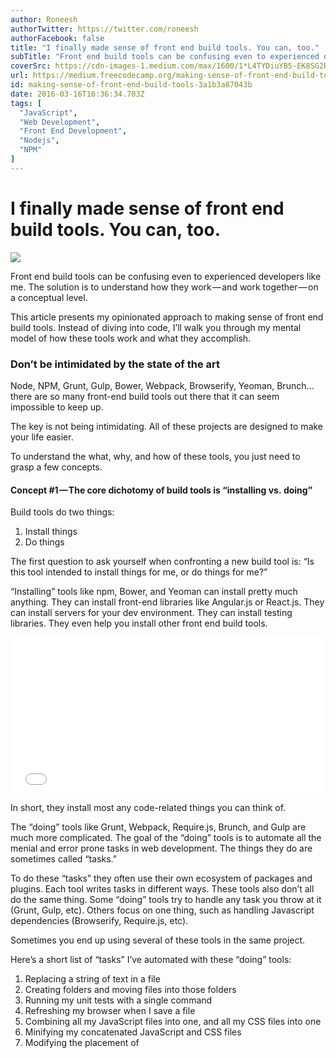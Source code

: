 ```yaml
---
author: Roneesh
authorTwitter: https://twitter.com/roneesh
authorFacebook: false
title: "I finally made sense of front end build tools. You can, too."
subTitle: "Front end build tools can be confusing even to experienced developers like me. The solution is to understand how they work — and work tog..."
coverSrc: https://cdn-images-1.medium.com/max/1600/1*L4TYDiuYB5-EK8SG2RjHHQ.png
url: https://medium.freecodecamp.org/making-sense-of-front-end-build-tools-3a1b3a87043b
id: making-sense-of-front-end-build-tools-3a1b3a87043b
date: 2016-03-16T16:36:34.703Z
tags: [
  "JavaScript",
  "Web Development",
  "Front End Development",
  "Nodejs",
  "NPM"
]
---
```

# I finally made sense of front end build tools. You can, too.



![](https://cdn-images-1.medium.com/max/1600/1*L4TYDiuYB5-EK8SG2RjHHQ.png)



Front end build tools can be confusing even to experienced developers like me. The solution is to understand how they work — and work together — on a conceptual level.

This article presents my opinionated approach to making sense of front end build tools. Instead of diving into code, I’ll walk you through my mental model of how these tools work and what they accomplish.

### Don’t be intimidated by the state of the art

Node, NPM, Grunt, Gulp, Bower, Webpack, Browserify, Yeoman, Brunch… there are so many front-end build tools out there that it can seem impossible to keep up.

The key is not being intimidating. All of these projects are designed to make your life easier.

To understand the what, why, and how of these tools, you just need to grasp a few concepts.

#### Concept #1 — The core dichotomy of build tools is “installing vs. doing”

Build tools do two things:

1.  Install things
2.  Do things

The first question to ask yourself when confronting a new build tool is: “Is this tool intended to install things for me, or do things for me?”

“Installing” tools like npm, Bower, and Yeoman can install pretty much anything. They can install front-end libraries like Angular.js or React.js. They can install servers for your dev environment. They can install testing libraries. They even help you install other front end build tools.





<iframe width="500" height="250" src="/media/6af4629d678252183aeaa1b210c45a6f?postId=3a1b3a87043b" data-media-id="6af4629d678252183aeaa1b210c45a6f" data-thumbnail="https://i.embed.ly/1/image?url=https%3A%2F%2Fpbs.twimg.com%2Fprofile_images%2F572642811029426177%2FGxgFcPtm_bigger.jpeg&amp;key=4fce0568f2ce49e8b54624ef71a8a5bd" allowfullscreen="" frameborder="0"></iframe>





In short, they install most any code-related things you can think of.

The “doing” tools like Grunt, Webpack, Require.js, Brunch, and Gulp are much more complicated. The goal of the “doing” tools is to automate all the menial and error prone tasks in web development. The things they do are sometimes called “tasks.”

To do these “tasks” they often use their own ecosystem of packages and plugins. Each tool writes tasks in different ways. These tools also don’t all do the same thing. Some “doing” tools try to handle any task you throw at it (Grunt, Gulp, etc). Others focus on one thing, such as handling Javascript dependencies (Browserify, Require.js, etc).

Sometimes you end up using several of these tools in the same project.

Here’s a short list of “tasks” I’ve automated with these “doing” tools:

1.  Replacing a string of text in a file
2.  Creating folders and moving files into those folders
3.  Running my unit tests with a single command
4.  Refreshing my browser when I save a file
5.  Combining all my JavaScript files into one, and all my CSS files into one
6.  Minifying my concatenated JavaScript and CSS files
7.  Modifying the placement of <script> tags on an html page

Once you understand that tools install stuff or do stuff, categorizing them becomes much easier:



![](https://cdn-images-1.medium.com/max/1600/1*0MT3awKHigXswTwawZo_cA.png)

Build tools sorted by whether they primarily install things or do things



#### Concept #2 — The grandparent of all build tools is Node and npm

Node and npm install and run all these build tools, so there is always a trace of them in your project. Because of this, many developers try to use these two tools as much as possible before they resort to installing an additional tool.

Node and NPM fall into our “build” and “do” dichotomy. Node is the “do” tool, and npm is the “install” tool.

npm can install libraries like Angular.js or React.js. It can also install a server to run your app locally for development. It can even install tools to do things like minify your code.

Node, on the other hand, “does” things for you, like run JavaScript files, servers, and so much more.

If you need a place to start learning, start with Node+npm, and stay there for a while. When your project gets large enough, you’ll reach the limits of what Node and npm can automate for you. At that point you can organically incorporate another build tool.

#### Concept #3 — A build is just a production ready version of your app

Developers often break JavaScript and CSS out into separate files. Separate files let you focus on writing more modular chunks of code that do one single thing. Files that do one thing decrease your cognitive load. (If you think separate files are more confusing than one large file, try working in a 5000 line file, and you will quickly change your mind 😉 )

But when it’s time to move your app to production, having multiple JavaScript or CSS files isn’t ideal. When a user visits your site, each of your files will require an additional HTTP requests, making your site slower to load.

So to remedy this, you can create a “build” of our app, which merges all your CSS files into one file, and does the same with your JavaScript. This way, you minimize the number and size of files the user gets. To create this “build,” you use a “build tool.”

Below is a screenshot of an app in development. Notice how it has 5 <script> tags and 3 <link> tags? If you look on the left side, notice the DEVELOPMENT folder has 10 files inside of it?



![](https://cdn-images-1.medium.com/max/1600/1*Dxaal-bYJ8mG1fFLlaQUEg.png)

Your app in development



And below here is the same app after a build tool has worked its magic.

Notice how we just have a single script tag and a single link tag? And now the PRODUCTION folder has just 4 files, compared to the DEVELOPMENT folder’s 10.

The app is line for line the same. We’ve just compacted it into a neat small package we call a “build.”



![](https://cdn-images-1.medium.com/max/1600/1*nUhYk9Mot6c6khOJTC4g1w.png)

Your app in its build form



You might wonder why a build is even worth it, if all it does is save your users a few milliseconds of load time. Well, if you’re making a site just for yourself or a few other people, you don’t have to bother with this. Generating a build of your project is only necessary for high traffic sites (or sites that you hope will be high traffic soon 😎).

If you’re just learning development, or only making sites with very low traffic, generating a build might not be worth your time.

#### Concept #4 — The lines between “install” and “do” can be blurry

No tool only does one and not the other. They all do some mix of “install” and “do.” But generally, a tool tends to do more of one than the other.

Sometimes an “install” tool will run files. npm often does this. npm can [run commands and scripts as well](https://medium.freecodecamp.com/why-i-left-gulp-and-grunt-for-npm-scripts-3d6853dd22b8) — not just install files. A tool like Yeoman installs pre-built boilerplate apps on your computer, but it also dynamically generate new files as needed, blurring the line between install and do.

#### Concept #5 — There is no one right combination of tools

The combination of tools you use can be completely up to you.

You can choose to use no tools whatsoever. Just keep in mind that copying, pasting, minifying, starting servers, and everything else involved can quickly become overwhelming.

Or you can just use Node and npm together with no additional tools. This is great for beginners, but as your project grows it might start feeling like too manual of a process.

Or you can choose to use a few other tools on top of Node and npm in your project. So your app will use Node+npm as it’s core, and then maybe Grunt+Bower or Webpack or Gulp+Bower.

Using some combination of tools like these on top of Node+npm lets you automate a lot of tasks in your project. The price you pay is that these tools have a steep learning curve.



![](https://cdn-images-1.medium.com/max/1600/1*Y5gyN19hMnG91oVq51kKAw.png)

Build Tools in order of increasing complexity, but decreasing tediousness



#### Concept #6 — Build tools have a steep learning curve, so only learn what’s necessary

Building an app is hard enough. You might be working with a new language or a new framework. Or you might have really tricky business logic. So incorporating a build tool can add a whole additional layer of complexity to your project. This is especially true when it’s a project where someone else wrote the code associated with the build tool.

My advice is to only learn exactly what you need to do your job and nothing else.

The best way to learn new things is when you have a real world task that you need to accomplish. For example, don’t learn how to copy files with Grunt for the sake of it. Instead, wait until your project actually needs that, and then figure it out.

Remember: premature complexity will slow you down.

#### Concept #7— All build tools share the same goal: to make you happy by automating a lot of menial tasks

You’re using your build tool to its full potential when you reach what I called “build tool nirvana.” That’s when after you save a file, or run a single command, and tons of tasks happen “automagically” for you.

If your build tool still requires you to manually move files, change values, or run commands to get a new build, then you haven’t reached build tool nirvana yet.

One of the biggest benefits of build tools is that by just saving a file, you can trigger a new build of your app and send it to your browser. This can dramatically speed up your front end development workflow.

So how much effort should you put into configuring and setting up your build tool? Simple: stop when you’re happy with what it’s doing for you.

#### Concept #8 — It’s not just you. The documentation often is terrible.

It’s not you, I promise. For many of these tools, the documentation is quite lacking. Sometimes figuring out how to do basic tasks can be hard.

Keep in mind that there are very few predefined recipes for build tools. You’ll see people get the same results in wildly different ways — sometimes all as answers to the same StackOverflow question!

While this is annoying, it’s also presents you with an opportunity to flex your coder muscles and implement something creative.

After all, isn’t that why we do this?











* * *







_Thanks for reading this! Hopefully these few points make approaching build tools a less confusing experience. If not, I’m happy to clear up any questions (or correct any errors you find in here), tweet me @_[_Roneesh_](https://medium.com/@roneesh)_!_

**And of course, if you liked what you read, please be sure to ❤ it below and share with your friends. As a writer, this means the world to me!**








